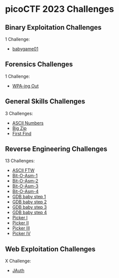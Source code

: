 # picoCTF 2023 Challenges

## Binary Exploitation Challenges

1 Challenge:
- [babygame01](Binary_Exploitation/babygame01.md)

## Forensics Challenges

1 Challenge: 
- [WPA-ing Out](Forensics/WPA-ing_Out.md)

## General Skills Challenges

3 Challenges:
- [ASCII Numbers](General_Skills/ASCII_Numbers.md)
- [Big Zip](General_Skills/Big_Zip.md)
- [First Find](General_Skills/First_Find.md)

## Reverse Engineering Challenges

13 Challenges:
- [ASCII FTW](Reverse_Engineering/ASCII_FTW.md)
- [Bit-O-Asm-1](Reverse_Engineering/Bit-O-Asm-1.md)
- [Bit-O-Asm-2](Reverse_Engineering/Bit-O-Asm-2.md)
- [Bit-O-Asm-3](Reverse_Engineering/Bit-O-Asm-3.md)
- [Bit-O-Asm-4](Reverse_Engineering/Bit-O-Asm-4.md)
- [GDB baby step 1](Reverse_Engineering/GDB_baby_step_1.md)
- [GDB baby step 2](Reverse_Engineering/GDB_baby_step_2.md)
- [GDB baby step 3](Reverse_Engineering/GDB_baby_step_3.md)
- [GDB baby step 4](Reverse_Engineering/GDB_baby_step_4.md)
- [Picker I](Reverse_Engineering/Picker_I.md)
- [Picker II](Reverse_Engineering/Picker_II.md)
- [Picker III](Reverse_Engineering/Picker_III.md)
- [Picker IV](Reverse_Engineering/Picker_IV.md)


## Web Exploitation Challenges

X Challenge: 
- [JAuth](Web_Exploitation/JAuth.md)
